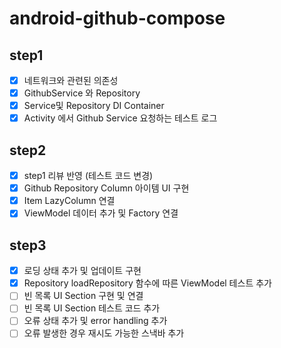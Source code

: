 # android-github-compose

## step1

- [x] 네트워크와 관련된 의존성
- [x] GithubService 와 Repository
- [x] Service및 Repository DI Container
- [x] Activity 에서 Github Service 요청하는 테스트 로그

## step2

- [x] step1 리뷰 반영 (테스트 코드 변경)
- [x] Github Repository Column 아이템 UI 구현
- [x] Item LazyColumn 연결
- [x] ViewModel 데이터 추가 및 Factory 연결

## step3

- [x] 로딩 상태 추가 및 업데이트 구현
- [x] Repository loadRepository 함수에 따른 ViewModel 테스트 추가
- [ ] 빈 목록 UI Section 구현 및 연결
- [ ] 빈 목록 UI Section 테스트 코드 추가
- [ ] 오류 상태 추가 및 error handling 추가
- [ ] 오류 발생한 경우 재시도 가능한 스낵바 추가

